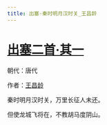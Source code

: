 ```yaml
---
title: 出塞·秦时明月汉时关_王昌龄
---
```


# [出塞二首·其一](http://so.gushiwen.org/view_70869.aspx)

朝代：唐代

作者：[王昌龄](http://so.gushiwen.org/author_437.aspx)

秦时明月汉时关，万里长征人未还。

但使龙城飞将在，不教胡马度阴山。